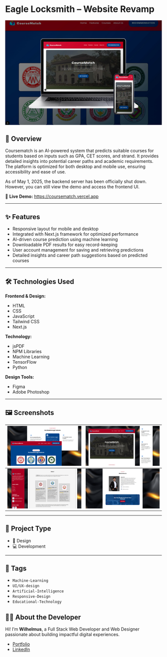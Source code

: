 # Eagle Locksmith – Website Revamp

![Project Banner](public/images/github/showcase.webp)

## 📌 Overview

Coursematch is an AI-powered system that predicts suitable courses for students based on inputs such as GPA, CET scores, and strand. It provides detailed insights into potential career paths and academic requirements. The platform is optimized for both desktop and mobile use, ensuring accessibility and ease of use.

As of May 1, 2025, the backend server has been officially shut down. However, you can still view the demo and access the frontend UI.

🔗 **Live Demo:** <a href="https://coursematch.vercel.app/" target="_blank">https://coursematch.vercel.app</a>

---

## ✨ Features

- Responsive layout for mobile and desktop
- Integrated with Next.js framework for optimized performance
- AI-driven course prediction using machine learning
- Downloadable PDF results for easy record-keeping
- User account management for saving and retrieving predictions
- Detailed insights and career path suggestions based on predicted courses

---

## 🛠️ Technologies Used

**Frontend & Design:**

- HTML
- CSS
- JavaScript
- Tailwind CSS
- Next.js

**Technology:**

- jsPDF
- NPM Libraries
- Machine Learning
- TensorFlow
- Python

**Design Tools:**

- Figma
- Adobe Photoshop

---

## 🖼️ Screenshots

| ![screenshot1](public/images/github/screenshot1.png) | ![screenshot2](public/images/github/screenshot2.png) |
| :--------------------------------------------------: | :--------------------------------------------------: |
| ![screenshot3](public/images/github/screenshot3.png) | ![screenshot4](public/images/github/screenshot4.png) |

---

## 📁 Project Type

- 🎨 Design
- 💻 Development

---

## 📂 Tags

- `Machine-Learning`
- `UI/UX-design`
- `Artificial-Intelligence`
- `Responsive-Design`
- `Educational-Technology`

## 🙋‍♂️ About the Developer

Hi! I’m **Wilhelmus**, a Full Stack Web Developer and Web Designer passionate about building impactful digital experiences.

- <a href="https://wilhelmus.vercel.app/?ref=github_course" target="_blank">Portfolio</a>
- <a href="https://www.linkedin.com/in/wilhelmusolejr/" target="_blank">LinkedIn</a>
